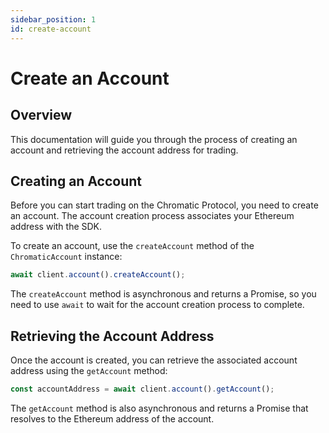 ```yaml
---
sidebar_position: 1
id: create-account
---
```


# Create an Account

## Overview

This documentation will guide you through the process of creating an account and retrieving the account address for trading.

## Creating an Account

Before you can start trading on the Chromatic Protocol, you need to create an account. The account creation process associates your Ethereum address with the SDK.

To create an account, use the `createAccount` method of the `ChromaticAccount` instance:

```typescript
await client.account().createAccount();
```

The `createAccount` method is asynchronous and returns a Promise, so you need to use `await` to wait for the account creation process to complete.

## Retrieving the Account Address

Once the account is created, you can retrieve the associated account address using the `getAccount` method:

```typescript
const accountAddress = await client.account().getAccount();
```

The `getAccount` method is also asynchronous and returns a Promise that resolves to the Ethereum address of the account.
